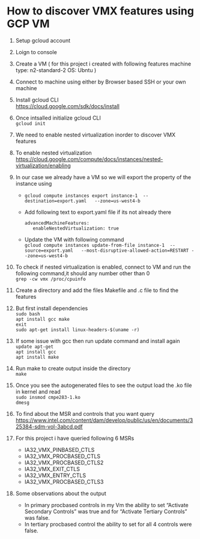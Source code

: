 # How to discover VMX features using GCP VM

1. Setup gcloud account 

2. Loign to console

3. Create a VM 
   ( for this project i created with following features 
    machine type: n2-standard-2
    OS: Ubntu
    )
4. Connect to machine using either by Browser based SSH or your own machine

5. Install gcloud CLI
  <br> https://cloud.google.com/sdk/docs/install

6. Once intsalled initialize gcloud CLI
   <br> `gcloud init`

7. We need to enable nested virtualization inorder to discover VMX features

8. To enable nested virtualization
  <br> https://cloud.google.com/compute/docs/instances/nested-virtualization/enabling

9. In our case we already have a VM so we will export the property of the instance using
   - `gcloud compute instances export instance-1  --destination=export.yaml   --zone=us-west4-b`
   - Add following text to export.yaml file if its not already there 
     ``` 
     advancedMachineFeatures:
        enableNestedVirtualization: true
     ```    

   - Update the VM with following command
     <br> `gcloud compute instances update-from-file instance-1  --source=export.yaml   --most-disruptive-allowed-action=RESTART --zone=us-west4-b`

10. To check if nested virtualization is enabled, connect to VM and run the following command,it should any number other than 0
    <br> `grep -cw vmx /proc/cpuinfo`

11. Create a directory and add the files Makefile and .c file to find the features

12. But first install dependencies
    <br>`sudo bash`
    <br>`apt install gcc make`
    <br>`exit`
    <br>`sudo apt-get install linux-headers-$(uname -r) `

13. If some issue with gcc then run update command and install again
   <br> `update apt-get`
   <br>`apt install gcc`
   <br> `apt install make`

14. Run make to create output inside the directory
    <br>`make`

15. Once you see the autogenerated files to see the output load the .ko file in kernel and read
     <br>`sudo insmod cmpe283-1.ko`
     <br>`dmesg`

16. To find about the MSR and controls that you want query 
    <br>https://www.intel.com/content/dam/develop/public/us/en/documents/325384-sdm-vol-3abcd.pdf

17. For this project i have queried following 6 MSRs
     - IA32_VMX_PINBASED_CTLS 
     - IA32_VMX_PROCBASED_CTLS 
     - IA32_VMX_PROCBASED_CTLS2 
     - IA32_VMX_EXIT_CTLS 
     - IA32_VMX_ENTRY_CTLS 
     - IA32_VMX_PROCBASED_CTLS3  

18. Some observations about the output
    - In primary procbased controls in my Vm the ability to set “Activate Secondary Controls” was true and for “Activate Tertiary Controls” was false.
    - In tertiary procbased control the ability to set for all 4 controls were false.